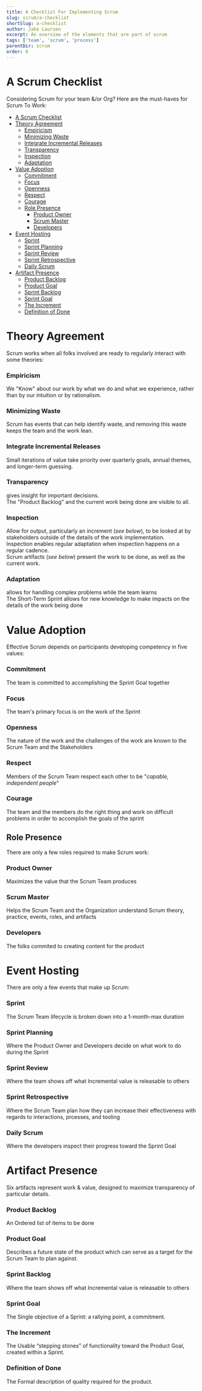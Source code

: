 ```yaml
---
title: A Checklist For Implementing Scrum
slug: scrum/a-checklist
shortSlug: a-checklist
author: Jake Laursen
excerpt: An overview of the elements that are part of scrum
tags: ['team', 'scrum', 'process']
parentDir: scrum
order: 6
---
```


# A Scrum Checklist

Considering Scrum for your team &/or Org? Here are the must-haves for Scrum To Work:

- [A Scrum Checklist](#a-scrum-checklist)
- [Theory Agreement](#theory-agreement)
  - [Empiricism](#empiricism)
  - [Minimizing Waste](#minimizing-waste)
  - [Integrate Incremental Releases](#integrate-incremental-releases)
  - [Transparency](#transparency)
  - [Inspection](#inspection)
  - [Adaptation](#adaptation)
- [Value Adoption](#value-adoption)
  - [Commitment](#commitment)
  - [Focus](#focus)
  - [Openness](#openness)
  - [Respect](#respect)
  - [Courage](#courage)
  - [Role Presence](#role-presence)
    - [Product Owner](#product-owner)
    - [Scrum Master](#scrum-master)
    - [Developers](#developers)
- [Event Hosting](#event-hosting)
  - [Sprint](#sprint)
  - [Sprint Planning](#sprint-planning)
  - [Sprint Review](#sprint-review)
  - [Sprint Retrospective](#sprint-retrospective)
  - [Daily Scrum](#daily-scrum)
- [Artifact Presence](#artifact-presence)
  - [Product Backlog](#product-backlog)
  - [Product Goal](#product-goal)
  - [Sprint Backlog](#sprint-backlog)
  - [Sprint Goal](#sprint-goal)
  - [The Increment](#the-increment)
  - [Definition of Done](#definition-of-done)

# Theory Agreement

Scrum works when all folks involved are ready to regularly interact with some theories:

### Empiricism

We "Know" about our work by what we do and what we experience, rather than by our intuition or by rationalism.

### Minimizing Waste

Scrum has events that can help identify waste, and removing this waste keeps the team and the work lean.

### Integrate Incremental Releases

Small iterations of value take priority over quarterly goals, annual themes, and longer-term guessing.

### Transparency

gives insight for important decisions.  
The "Product Backlog" and the current work being done are visible to all.

### Inspection

Allow for output, particularly an increment (_see below_), to be looked at by stakeholders outside of the details of the work implementation.  
Inspection enables regular adaptation when inspection happens on a regular cadence.  
Scrum artifacts (_see below_) present the work to be done, as well as the current work.

### Adaptation

allows for handling complex problems while the team learns  
The Short-Term Sprint allows for new knowledge to make impacts on the details of the work being done

# Value Adoption

Effective Scrum depends on participants developing competency in five values:

### Commitment

The team is committed to accomplishing the Sprint Goal together

### Focus

The team's primary focus is on the work of the Sprint

### Openness

The nature of the work and the challenges of the work are known to the Scrum Team and the Stakeholders

### Respect

Members of the Scrum Team respect each other to be "_capable, independent people_"

### Courage

The team and the members do the right thing and work on difficult problems in order to accomplish the goals of the sprint

## Role Presence

There are only a few roles required to make Scrum work:

### Product Owner

Maximizes the value that the Scrum Team produces

### Scrum Master

Helps the Scrum Team and the Organization understand Scrum theory, practice, events, roles, and artifacts

### Developers

The folks commited to creating content for the product

# Event Hosting

There are only a few events that make up Scrum:

### Sprint

The Scrum Team lifecycle is broken down into a 1-month-max duration

### Sprint Planning

Where the Product Owner and Developers decide on what work to do during the Sprint

### Sprint Review

Where the team shows off what Incremental value is releasable to others

### Sprint Retrospective

Where the Scrum Team plan how they can increase their effectiveness with regards to interactions, prcesses, and tooling

### Daily Scrum

Where the developers inspect their progress toward the Sprint Goal

# Artifact Presence

Six artifacts represent work & value, designed to maximize transparency of particular details.

### Product Backlog

An Ordered list of items to be done

### Product Goal

Describes a future state of the product which can serve as a target for the Scrum Team to plan against.

### Sprint Backlog

Where the team shows off what Incremental value is releasable to others

### Sprint Goal

The Single objective of a Sprint: a rallying point, a commitment.

### The Increment

The Usable “stepping stones” of functionality toward the Product Goal, created within a Sprint.

### Definition of Done

The Formal description of quality required for the product.
